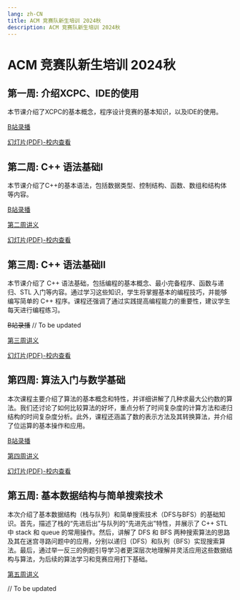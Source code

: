 ```yaml
---
lang: zh-CN
title: ACM 竞赛队新生培训 2024秋
description: ACM 竞赛队新生培训 2024秋
---
```


# ACM 竞赛队新生培训 2024秋

## 第一周: 介绍XCPC、IDE的使用 <Badge type="tip" text="@天目湖B8-119 Sep 22 19:00-20:00" />

本节课介绍了XCPC的基本概念，程序设计竞赛的基本知识，以及IDE的使用。

[B站录播](https://www.bilibili.com/video/BV153sQe9EFb)

[幻灯片(PDF)-校内查看](https://pan.nuaa.edu.cn/share/9172463a57437ac2b29e63b87b)

## 第二周: C++ 语法基础Ⅰ <Badge type="tip" text="@天目湖B8-119 Sep 26 19:00-20:00" />

本节课介绍了C++的基本语法，包括数据类型、控制结构、函数、数组和结构体等内容。

[B站录播](https://www.bilibili.com/video/BV1e7xEeeERp)

[第二周讲义](./week2/)

[幻灯片(PDF)-校内查看](https://pan.nuaa.edu.cn/share/45fb681c82f4159a7851616ce2)


## 第三周: C++ 语法基础Ⅱ <Badge type="tip" text="@天目湖B8-119 Oct 12 19:00-20:00" />

本节课介绍了 C++ 语法基础，包括编程的基本概念、最小完备程序、函数与递归、STL 入门等内容。通过学习这些知识，学生将掌握基本的编程技巧，并能够编写简单的 C++ 程序。课程还强调了通过实践提高编程能力的重要性，建议学生每天进行编程练习。

~~B站录播~~ // To be updated

[第三周讲义](./week3/)

[幻灯片(PDF)-校内查看](https://pan.nuaa.edu.cn/share/29ded6b0258e074e54a27d13b7)

## 第四周: 算法入门与数学基础 <Badge type="tip" text="@天目湖T1304 Oct 18 19:00-20:00" />

本次课程主要介绍了算法的基本概念和特性，并详细讲解了几种求最大公约数的算法。我们还讨论了如何比较算法的好坏，重点分析了时间复杂度的计算方法和递归结构的时间复杂度分析。此外，课程还涵盖了数的表示方法及其转换算法，并介绍了位运算的基本操作和应用。

[B站录播](https://www.bilibili.com/video/BV16GCoYVEdr)

[第四周讲义](./week4/)

[幻灯片(PDF)-校内查看](https://pan.nuaa.edu.cn/share/53d1e26e4ff7cc7cafd885f772)

## 第五周: 基本数据结构与简单搜索技术 <Badge type="tip" text="@Online Oct 26 19:00-20:00" />

本次介绍了基本数据结构（栈与队列）和简单搜索技术（DFS与BFS）的基础知识。首先，描述了栈的“先进后出”与队列的“先进先出”特性，并展示了 C++ STL 中 stack 和 queue 的常用操作。然后，讲解了 DFS 和 BFS 两种搜索算法的思路及其在迷宫寻路问题中的应用，分别以递归（DFS）和队列（BFS）实现搜索算法。最后，通过举一反三的例题引导学习者更深层次地理解并灵活应用这些数据结构与算法，为后续的算法学习和竞赛应用打下基础。

[第五周讲义](./week5/)

// To be updated